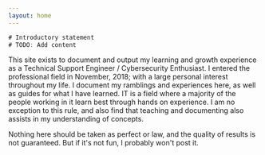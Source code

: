 ```yaml
---
layout: home
---
```


```javascript
# Introductory statement
# TODO: Add content
```
This site exists to document and output my learning and growth experience as a Technical Support Engineer / Cybersecurity Enthusiast. I entered the professional field in November, 2018; with a large personal interest throughout my life. I document my ramblings and experiences here, as well as guides for what I have learned. IT is a field where a majority of the people working in it learn best through hands on experience. I am no exception to this rule, and also find that teaching and documenting also assists in my understanding of concepts. 

Nothing here should be taken as perfect or law, and the quality of results is not guaranteed. But if it's not fun, I probably won't post it.